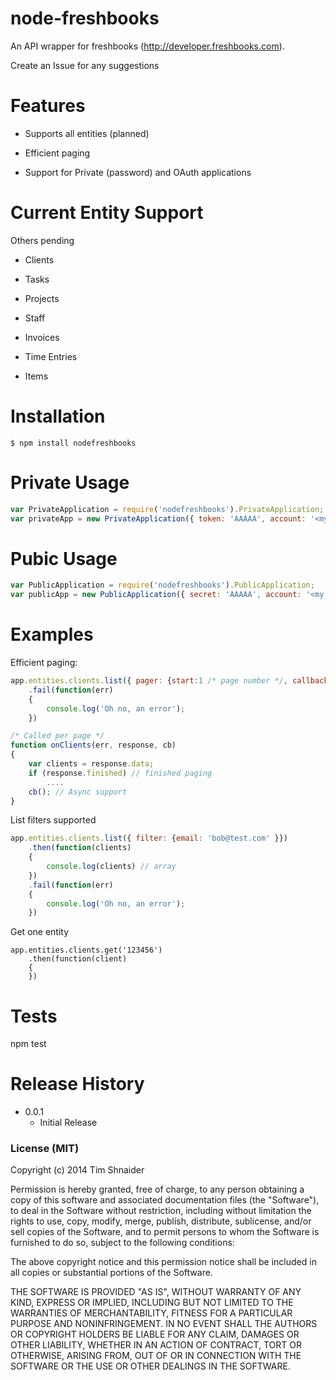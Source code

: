 node-freshbooks
===========
An API wrapper for freshbooks (http://developer.freshbooks.com).

Create an Issue for any suggestions

Features
========
* Supports all entities (planned)

* Efficient paging

* Support for Private (password) and OAuth applications


Current Entity Support
======================
Others pending

* Clients

* Tasks

* Projects

* Staff

* Invoices

* Time Entries

* Items


Installation
============

    $ npm install nodefreshbooks


Private Usage
=============
```javascript
var PrivateApplication = require('nodefreshbooks').PrivateApplication;
var privateApp = new PrivateApplication({ token: 'AAAAA', account: '<my freshbooks account name>'});
```


Pubic Usage
=============
```javascript
var PublicApplication = require('nodefreshbooks').PublicApplication;
var publicApp = new PublicApplication({ secret: 'AAAAA', account: '<my freshbooks account name>'});
```


Examples
========
Efficient paging:

```javascript
app.entities.clients.list({ pager: {start:1 /* page number */, callback:onClients}})
    .fail(function(err)
    {
        console.log('Oh no, an error');
    })

/* Called per page */
function onClients(err, response, cb)
{
    var clients = response.data;
    if (response.finished) // finished paging
        ....
    cb(); // Async support
}

```

List filters supported
```javascript
app.entities.clients.list({ filter: {email: 'bob@test.com' }})
    .then(function(clients)
    {
        console.log(clients) // array
    })
    .fail(function(err)
    {
        console.log('Oh no, an error');
    })
```

Get one entity
```
app.entities.clients.get('123456')
    .then(function(client)
    {
    })

```


Tests
==========

npm test


Release History
==============

* 0.0.1
    - Initial Release


### License (MIT)

Copyright (c) 2014 Tim Shnaider

Permission is hereby granted, free of charge, to any person obtaining a copy of this software and associated documentation files (the "Software"), to deal in the Software without restriction, including without limitation the rights to use, copy, modify, merge, publish, distribute, sublicense, and/or sell copies of the Software, and to permit persons to whom the Software is furnished to do so, subject to the following conditions:

The above copyright notice and this permission notice shall be included in all copies or substantial portions of the Software.

THE SOFTWARE IS PROVIDED "AS IS", WITHOUT WARRANTY OF ANY KIND, EXPRESS OR IMPLIED, INCLUDING BUT NOT LIMITED TO THE WARRANTIES OF MERCHANTABILITY, FITNESS FOR A PARTICULAR PURPOSE AND NONINFRINGEMENT. IN NO EVENT SHALL THE AUTHORS OR COPYRIGHT HOLDERS BE LIABLE FOR ANY CLAIM, DAMAGES OR OTHER LIABILITY, WHETHER IN AN ACTION OF CONTRACT, TORT OR OTHERWISE, ARISING FROM, OUT OF OR IN CONNECTION WITH THE SOFTWARE OR THE USE OR OTHER DEALINGS IN THE SOFTWARE.